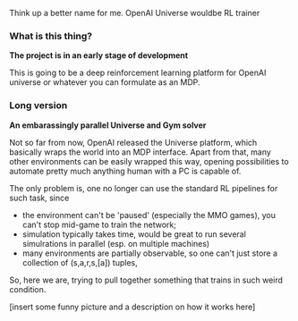Think up a better name for me. OpenAI Universe wouldbe RL trainer

### What is this thing?

__The project is in an early stage of development__

This is going to be a deep reinforcement learning platform for OpenAI universe or whatever you can formulate as an MDP.

### Long version

__An embarassingly parallel Universe and Gym solver__

Not so far from now, OpenAI released the Universe platform, which basically wraps the world into an MDP interface. Apart from that, many other environments can be easily wrapped this way, opening possibilities to automate pretty much anything human with a PC is capable of.

The only problem is, one no longer can use the standard RL pipelines for such task, since
- the environment can't be 'paused' (especially the MMO games), you can't stop mid-game to train the network;
- simulation typically takes time, would be great to run several simulrations in parallel (esp. on multiple machines)
- many environments are partially observable, so one can't just store a collection of (s,a,r,s,[a]) tuples,

So, here we are, trying to pull together something that trains in such weird condition.

[insert some funny picture and a description on how it works here]
